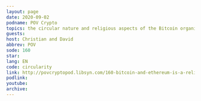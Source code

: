 ```yaml
---
layout: page
date: 2020-09-02
podname: POV Crypto
topics: the circular nature and religious aspects of the Bitcoin organism
guests: 
host: Christian and David
abbrev: POV
sode: 160
star: 
lang: EN
code: circularity
link: http://povcryptopod.libsyn.com/160-bitcoin-and-ethereum-is-a-religion-organism-and-state
podlink: 
youtube: 
archive: 
---
```

